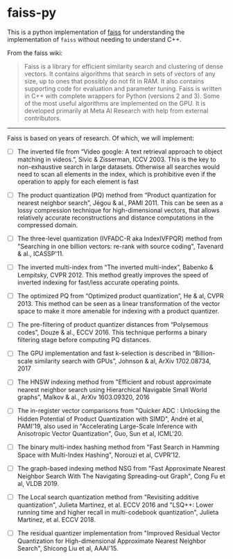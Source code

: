 # faiss-py

This is a python implementation of [faiss](https://github.com/facebookresearch/faiss) for understanding the implementation of `faiss` without needing to understand C++.

From the faiss wiki:

> Faiss is a library for efficient similarity search and clustering of dense vectors. It contains algorithms that search in sets of vectors of any size, up to ones that possibly do not fit in RAM. It also contains supporting code for evaluation and parameter tuning. Faiss is written in C++ with complete wrappers for Python (versions 2 and 3). Some of the most useful algorithms are implemented on the GPU. It is developed primarily at Meta AI Research with help from external contributors.

___

Faiss is based on years of research. Of which, we will implement:

- [ ] The inverted file from “Video google: A text retrieval approach to object matching in videos.”, Sivic & Zisserman, ICCV 2003. This is the key to non-exhaustive search in large datasets. Otherwise all searches would need to scan all elements in the index, which is prohibitive even if the operation to apply for each element is fast

- [ ] The product quantization (PQ) method from “Product quantization for nearest neighbor search”, Jégou & al., PAMI 2011. This can be seen as a lossy compression technique for high-dimensional vectors, that allows relatively accurate reconstructions and distance computations in the compressed domain.

- [ ] The three-level quantization (IVFADC-R aka IndexIVFPQR) method from "Searching in one billion vectors: re-rank with source coding", Tavenard & al., ICASSP'11.

- [ ] The inverted multi-index from “The inverted multi-index”, Babenko & Lempitsky, CVPR 2012. This method greatly improves the speed of inverted indexing for fast/less accurate operating points.

- [ ] The optimized PQ from “Optimized product quantization”, He & al, CVPR 2013. This method can be seen as a linear transformation of the vector space to make it more amenable for indexing with a product quantizer.

- [ ] The pre-filtering of product quantizer distances from “Polysemous codes”, Douze & al., ECCV 2016. This technique performs a binary filtering stage before computing PQ distances.

- [ ] The GPU implementation and fast k-selection is described in “Billion-scale similarity search with GPUs”, Johnson & al, ArXiv 1702.08734, 2017

- [ ] The HNSW indexing method from "Efficient and robust approximate nearest neighbor search using Hierarchical Navigable Small World graphs", Malkov & al., ArXiv 1603.09320, 2016

- [ ] The in-register vector comparisons from "Quicker ADC : Unlocking the Hidden Potential of Product Quantization with SIMD", André et al, PAMI'19, also used in "Accelerating Large-Scale Inference with Anisotropic Vector Quantization", Guo, Sun et al, ICML'20.

- [ ] The binary multi-index hashing method from "Fast Search in Hamming Space with Multi-Index Hashing", Norouzi et al, CVPR’12.

- [ ] The graph-based indexing method NSG from "Fast Approximate Nearest Neighbor Search With The Navigating Spreading-out Graph", Cong Fu et al, VLDB 2019.

- [ ] The Local search quantization method from "Revisiting additive quantization", Julieta Martinez, et al. ECCV 2016 and "LSQ++: Lower running time and higher recall in multi-codebook quantization", Julieta Martinez, et al. ECCV 2018.

- [ ] The residual quantizer implementation from "Improved Residual Vector Quantization for High-dimensional Approximate Nearest Neighbor Search", Shicong Liu et al, AAAI'15.
